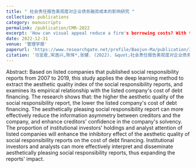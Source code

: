 ```yaml
---
title: " 社会责任报告美观度对企业债务融资成本的影响研究 "
collection: publications
category: manuscripts
permalink: /publication/CMR-2022
excerpt: 'How can visual appeal reduce a firm's borrowing costs? With the help of deep learning techniques, we prove the financial benefit of an aesthetic CSR report, which can be further amplified by market attention.'
date: 2022-12-31
venue: '管理学报'
paperurl: 'https://www.researchgate.net/profile/Baojun-Ma/publication/367333315_shehuizerenbaogaomeiguanduduiqiyezhaiwurongzichengbendeyingxiangyanjiuThe_Impact_of_Social_Responsibility_Reports'_Aesthetics_on_Corporate_Debt_Cost/links/63cd1b1be922c50e99b66c0a/shehuizerenbaogaomeiguanduduiqiyezhaiwurongzichengbendeyingxiangyanjiuThe-Impact-of-Social-Responsibility-Reports-Aesthetics-on-Corporate-Debt-Cost.pdf'
citation: '马宝君,宋逸兴,陈怿*,张健. (2022). &quot;社会责任报告美观度对企业债务融资成本的影响研究.&quot; <i>管理学报</i>. 19(12): 1855-1862+1873.'
---
```


Abstract: Based on listed companies that published social responsibility reports from 2007 to 2019, this study applies the deep learning method to extract the aesthetic quality index of the social responsibility reports, and examines its empirical relationship with the listed company's cost of debt financing. The research shows that: the higher the aesthetic quality of the social responsibility report, the lower the listed company's cost of debt financing. The aesthetically pleasing social responsibility report can more effectively reduce the information asymmetry between creditors and the company, and enhance creditors' confidence in the company's solvency. The proportion of institutional investors' holdings and analyst attention of listed companies will enhance the inhibitory effect of the aesthetic quality of social responsibility reports on the cost of debt financing. Institutional investors and analysts can more effectively interpret and disseminate aesthetically pleasing social responsibility reports, thus expanding the reports' impact.
